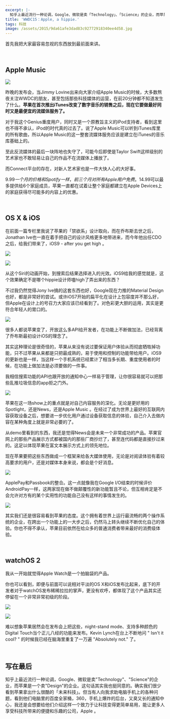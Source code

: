 ```yaml
---
excerpt: |-
  知乎上最近流行一种论调，Google、微软是卖「Technology」、「Science」的企业，而苹果是一个卖「Design」的企业。这句话其实我也挺同意的。确实我们很少看到苹果拿出什么很酷的「未来科技」。但当有人向我求助电脑手机上的各种问题，看到他们电脑里的百度全家桶，360，手机上爆炸的后台，又臭又长的通知中心，我还是会想要给他们介绍这样一个致力于让科技变得更简单易用，能让更多人享受科技所带来的便捷和乐趣的公司，Apple。
title: 'WWDC15：Apple, a hippie.'
tags: 科技
image: /assets/2015/9da61afe3dad83c92772918340ee4d58.jpg
---
```


首先我把大家最容易忽视的东西放到最前面来讲。

<br>

## Apple Music

![](/assets/2015/d3a9b302637b74a029c2f25cbbdadc3b.jpg)

昨晚的发布会，当Jimmy Lovine出来向大家介绍Apple Music的时候，大多数熬夜关注WWDC的朋友，甚至包括那些科技媒体的运营，在前20分钟都不知道发生了什么。**苹果在首次推出iTunes改变了数字音乐的销售之后，现在它要做最好同时又是最便宜的流媒体服务了。**

对于我这个Genius重度用户，同时又是一个原教旨主义的iPod支持者，看到这里也不得不承认，iPod的时代真的过去了。说了Apple Music可以听到iTunes库里的所有歌曲，所以Apple Music的这一整套流媒体服务应该是建立在iTunes的音乐库基础上的。

至此反流媒体的最后一块阵地也失守了，可能今后即使是Taylor Swift这样级别的艺术家也不敢轻易让自己的作品不在流媒体上播放了。

而Connect平台的存在，对新人艺术家也是一件大快人心的大好事。

$9.99一个月的价格和Spotify一样，前三个月对所有Apple用户免费。$14.99可以最多提供给6个家庭成员，苹果一直都在试着让整个家庭都建立在Apple Devices上的家庭获得尽可能多的内容上的优惠。

<br>

## OS X & iOS

在前面一篇专栏里我说了苹果的「禁欲系」设计取向，而在乔布斯去世之后，Jonathan Ive也一直在着手把自己的设计风格更多地带进来，而今年他出任CDO之后，给我们带来了，iOS9 - after you get high 。

![](/assets/2015/27aa53ff534ae273dc8f7a6ea7d549f9.jpg)

![](/assets/2015/43feb71328d9effa5c6fbd0d5b8afd31.jpg)

从这个Siri的动画开始，到搜索后结果选择进入的光效。iOS9给我的感觉就是，这个效果确定不是哪个hippie设计师嗑high了弄出来的东西？

不过我仍然觉得Jony Ive搞的这套东西也好，Google现在力推的Material Design也好，都是非常好的尝试。或许iOS7开始的扁平化在设计上包容度并不那么好，但Apple在设计上的号召力大家应该已经看到了。对色彩更大胆的运用，其实是更符合年轻人的胃口的。

![](/assets/2015/d54263b5c49465102c1613fbdc08fc56.jpg)

很多人都说苹果变了，开放这么多API给开发者，在功能上不断做加法，已经背离了乔布斯最初设计iOS的理念了。

其实这种理论是很奇怪的，苹果从来没有说过要保证用户体验从而彻底牺牲掉功能，只不过苹果从来都是只把最成熟的，易于使用和控制的功能带给用户。iOS9的更新也是一样，当这样一个手机系统已经累计了相当多长期、重度使用者的时候，在功能上做加法是必须要做的一件事。

我相信搜索功能的API也跟开放的通知中心一样易于管理，让你很容易就可以把那些乱推垃圾信息的app拒之门外。

![](/assets/2015/aea198eff5f420d5fa35ab642137b176.jpg)

苹果在这一场show上的重点就是对自己内容服务的深化。无论是更好用的Spotlight，还是News，还是Apple Music 。在经过了成为世界上最好的互联网内容获取设备之后，想要进一步优化用户通过设备获取信息的体验，自己介入去做内容在某种角度上就是非常必要的了。

从demo里看到的东西，我还是觉得News会是未来一个非常成功的产品。苹果官网上的那些产品展示方式都被国内的那些厂商抄烂了，甚至连代码都是直接抄过来的。这足以体现苹果在富文本展示方式上的领先地位。

现在苹果要把这些东西做成一个框架来给各大媒体使用，无论是对阅读体验有着较高要求的用户，还是对媒体本身来说，都会是个好消息。

![](/assets/2015/ec125ec05383225954538d724969f77a.jpg)

ApplePay和Passbook的整合。这一点就像我在Google I/O结束的时候评价AndroidPay一样，这两家现在做不做颠覆性的新功能暂且不论，但互相肯定是不会允许对方有的某个实用性的功能自己没有这样的事情发生的。

![](/assets/2015/5b64c65b3fcf6b0f15ea6186b668141c.jpg)

其实我们还是很容易看到苹果的态度。这个拥有着世界上运行最流畅的两个操作系统的企业，在跨出一个功能上的一大步之后，仍然马上转头继续不断优化自己的体验。你也不得不承认，苹果目前依然在给众多的普通消费者带来最好的消费级体验。

<br>

## watchOS 2

我从一开始就觉得Apple Watch是一个拍脑袋的产品。

你也可以看到，即便与前面可以说相对平淡的OS X和iOS发布比起来，底下的开发者对于watchOS发布稀稀拉拉的掌声，更没有欢呼，都体现了这个产品其实还停留在一个非常非常初级的阶段。

![](/assets/2015/452f492192b54b525f5291a1463d7f3c.jpg)

![](/assets/2015/94131b5d885388eebbac65dbb972ac54.jpg)

难以想象苹果居然会在发布会上把这些，night-stand mode、支持多种颜色的Digital Touch当个正儿八经的功能来发布。Kevin Lynch在台上不断地问 " Isn't it cool? " 的时候我已经在脑海里重复了一万遍 "Absolutely not." 了。

<br>

## 写在最后

知乎上最近流行一种论调，Google、微软是卖"Technology"、"Science"的企业，而苹果是一个卖"Design"的企业。这句话其实我也挺同意的。确实我们很少看到苹果拿出什么很酷的「未来科技」。但当有人向我求助电脑手机上的各种问题，看到他们电脑里的百度全家桶，360，手机上爆炸的后台，又臭又长的通知中心，我还是会想要给他们介绍这样一个致力于让科技变得更简单易用，能让更多人享受科技所带来的便捷和乐趣的公司，Apple 。
